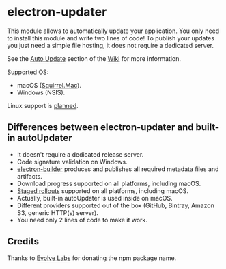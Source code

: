 # electron-updater

This module allows to automatically update your application. You only need to install this module and write two lines of code!
To publish your updates you just need a simple file hosting, it does not require a dedicated server.

See the [Auto Update](https://github.com/electron-userland/electron-builder/wiki/Auto-Update) section 
of the [Wiki](https://github.com/electron-userland/electron-builder/wiki) for more information.

Supported OS: 
 - macOS ([Squirrel.Mac](https://github.com/Squirrel/Squirrel.Mac)).
 - Windows (NSIS).
 
Linux support is [planned](https://github.com/electron-userland/electron-builder/issues/1138).
 
## Differences between electron-updater and built-in autoUpdater

* It doesn't require a dedicated release server.
* Code signature validation on Windows.
* [electron-builder](https://github.com/electron-userland/electron-builder) produces and publishes all required metadata files and artifacts.
* Download progress supported on all platforms, including macOS.
* [Staged rollouts](https://github.com/electron-userland/electron-builder/wiki/Auto-Update#staged-rollouts) supported on all platforms, including macOS.
* Actually, built-in autoUpdater is used inside on macOS.
* Different providers supported out of the box (GitHub, Bintray, Amazon S3, generic HTTP(s) server).
* You need only 2 lines of code to make it work.

## Credits

Thanks to [Evolve Labs](https://www.evolvehq.com) for donating the npm package name.